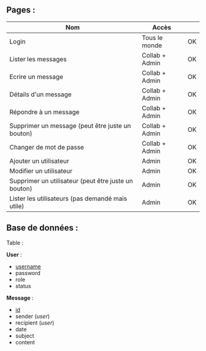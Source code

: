 ## Pages :

| Nom                                                  | Accès          |      |
| ---------------------------------------------------- | -------------- | ---- |
| Login                                                | Tous le monde  | OK   |
| Lister les messages                                  | Collab + Admin | OK   |
| Ecrire un message                                    | Collab + Admin | OK   |
| Détails d'un message                                 | Collab + Admin | OK   |
| Répondre à un message                                | Collab + Admin | OK   |
| Supprimer un message (peut être juste un bouton)     | Collab + Admin | OK   |
| Changer de mot de passe                              | Collab + Admin | OK   |
| Ajouter un utilisateur                               | Admin          | OK   |
| Modifier un utilisateur                              | Admin          | OK   |
| Supprimer un utilisateur (peut être juste un bouton) | Admin          | OK   |
| Lister les utilisateurs (pas demandé mais utile)     | Admin          | OK   |



## Base de données :

Table :

**User** : 

- <u>username</u>
- password
- role
- status



**Message** :

- <u>id</u>
- sender (*user*)
- recipient (*user*)
- date
- subject
- content

